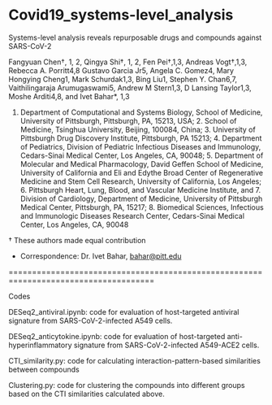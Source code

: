 # Covid19_systems-level_analysis
Systems-level analysis reveals repurposable drugs and compounds against SARS-CoV-2

Fangyuan Chen†, 1, 2, Qingya Shi†, 1, 2, Fen Pei†,1,3, Andreas Vogt†,1,3, Rebecca A. Porritt4,8 Gustavo Garcia Jr5, Angela C. Gomez4, Mary Hongying Cheng1, Mark Schurdak1,3, Bing Liu1, Stephen Y. Chan6,7, Vaithilingaraja Arumugaswami5, Andrew M Stern1,3, D Lansing Taylor1,3, Moshe Arditi4,8, and Ivet Bahar*, 1,3

1. Department of Computational and Systems Biology, School of Medicine, University of Pittsburgh, Pittsburgh, PA, 15213, USA; 2. School of Medicine, Tsinghua University, Beijing, 100084, China; 3. University of Pittsburgh Drug Discovery Institute, Pittsburgh, PA 15213; 4. Department of Pediatrics, Division of Pediatric Infectious Diseases and Immunology, Cedars-Sinai Medical Center, Los Angeles, CA, 90048; 5. Department of Molecular and Medical Pharmacology, David Geffen School of Medicine, University of California and Eli and Edythe Broad Center of Regenerative Medicine and Stem Cell Research, University of California, Los Angeles; 6. Pittsburgh Heart, Lung, Blood, and Vascular Medicine Institute, and 7. Division of Cardiology, Department of Medicine, University of Pittsburgh Medical Center, Pittsburgh, PA, 15217; 8. Biomedical Sciences, Infectious and Immunologic Diseases Research Center, Cedars-Sinai Medical Center, Los Angeles, CA, 90048

† These authors made equal contribution
* Correspondence: Dr. Ivet Bahar, bahar@pitt.edu

=====================================================================================

Codes

DESeq2_antiviral.ipynb: code for evaluation of host-targeted antiviral signature from SARS-CoV-2-infected A549 cells.

DESeq2_anticytokine.ipynb: code for evaluation of host-targeted anti-hyperinflammatory signature from SARS-CoV-2-infected A549-ACE2 cells.

CTI_similarity.py: code for calculating interaction-pattern-based similarities between compounds

Clustering.py: code for clustering the compounds into different groups based on the CTI similarities calculated above. 

